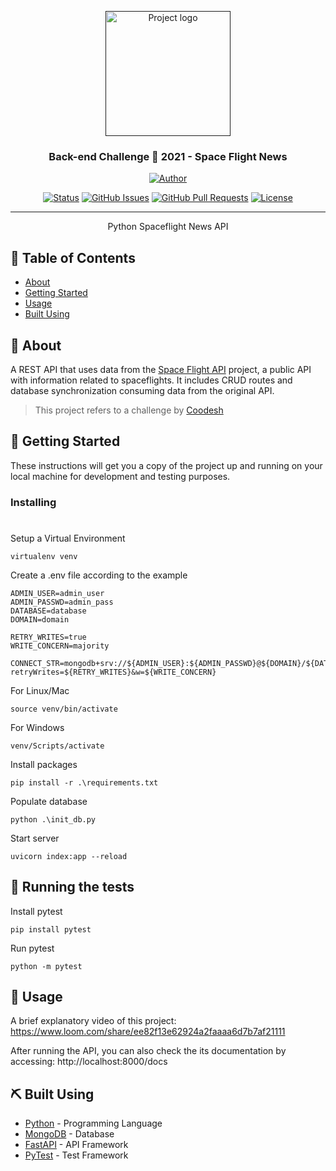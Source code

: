<p align="center">
  <a href="" rel="noopener">
 <img width=200px height=200px src="https://www.spaceflightnewsapi.net/img/SNAPI_logo.png" alt="Project logo"></a>
</p>

<h3 align="center">Back-end Challenge 🏅 2021 - Space Flight News</h3>

<div align="center">

<p align="center">
	<a href="https://github.com/varini">
		<img alt="Author" src="https://img.shields.io/badge/author-Leonardo%20Varini-blue?style=flat" />
	</a>
</p>

[![Status](https://img.shields.io/badge/status-active-success.svg)]()
[![GitHub Issues](https://img.shields.io/github/issues/varini/varini.svg)](https://github.com/varini/varini/issues)
[![GitHub Pull Requests](https://img.shields.io/github/issues-pr/varini/varini.svg)](https://github.com/varini/varini/pulls)
[![License](https://img.shields.io/badge/license-MIT-blue.svg)](/LICENSE)

</div>

---

<p align="center"> Python Spaceflight News API
    <br> 
</p>

## 📝 Table of Contents

- [About](#about)
- [Getting Started](#getting_started)
- [Usage](#usage)
- [Built Using](#built_using)

## 🚀 About <a name = "about"></a>

A REST API that uses data from the  [Space Flight API](https://spaceflightnewsapi.net/) project, a public API with information related to spaceflights. 
It includes CRUD routes and database synchronization consuming data from the original API.

> This project refers to a challenge by [Coodesh](https://.coodesh.com/)

## 🏁 Getting Started <a name = "getting_started"></a>

These instructions will get you a copy of the project up and running on your local machine for development and testing purposes. 

### Installing
#
Setup a Virtual Environment
```shell
virtualenv venv
```
Create a .env file according to the example
```
ADMIN_USER=admin_user
ADMIN_PASSWD=admin_pass
DATABASE=database
DOMAIN=domain

RETRY_WRITES=true
WRITE_CONCERN=majority

CONNECT_STR=mongodb+srv://${ADMIN_USER}:${ADMIN_PASSWD}@${DOMAIN}/${DATABASE}?retryWrites=${RETRY_WRITES}&w=${WRITE_CONCERN}
```
For Linux/Mac
```shell
source venv/bin/activate
```
For Windows
```shell
venv/Scripts/activate
```
Install packages
```shell
pip install -r .\requirements.txt
```
Populate database
```shell
python .\init_db.py
```
Start server 
```shell
uvicorn index:app --reload
```

## 🔧 Running the tests <a name = "tests"></a>

Install pytest
```
pip install pytest
```
Run pytest
```
python -m pytest
```
## 🎈 Usage <a name="usage"></a>

A brief explanatory video of this project: https://www.loom.com/share/ee82f13e62924a2faaaa6d7b7af21111

After running the API, you can also check the its documentation by accessing: http://localhost:8000/docs


## ⛏️ Built Using <a name = "built_using"></a>

- [Python](https://www.python.org/) - Programming Language
- [MongoDB](https://www.mongodb.com/) - Database
- [FastAPI](https://fastapi.tiangolo.com/) - API Framework
- [PyTest](https://pytest.org/) - Test Framework